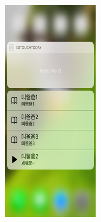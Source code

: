 <img src="https://github.com/pengshengsongcode/3DTouch/blob/master/lADOg9EfEs0FAM0C0A_720_1280.jpg_620x10000q90g.jpg?raw=true" width = "300" height = "700" align=center />

